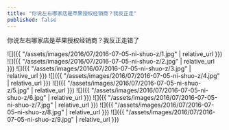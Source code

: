```yaml
---
title: "你说左右哪家店是苹果授权经销商？我反正走"
published: false
---
```

你说左右哪家店是苹果授权经销商？我反正走错了



![]({{ "/assets/images/2016/07/2016-07-05-ni-shuo-z/1.jpg" | relative_url }})
![]({{ "/assets/images/2016/07/2016-07-05-ni-shuo-z/2.jpg" | relative_url }})
![]({{ "/assets/images/2016/07/2016-07-05-ni-shuo-z/3.jpg" | relative_url }})
![]({{ "/assets/images/2016/07/2016-07-05-ni-shuo-z/4.jpg" | relative_url }})
![]({{ "/assets/images/2016/07/2016-07-05-ni-shuo-z/5.jpg" | relative_url }})
![]({{ "/assets/images/2016/07/2016-07-05-ni-shuo-z/6.jpg" | relative_url }})
![]({{ "/assets/images/2016/07/2016-07-05-ni-shuo-z/7.jpg" | relative_url }})
![]({{ "/assets/images/2016/07/2016-07-05-ni-shuo-z/8.jpg" | relative_url }})
![]({{ "/assets/images/2016/07/2016-07-05-ni-shuo-z/9.jpg" | relative_url }})
